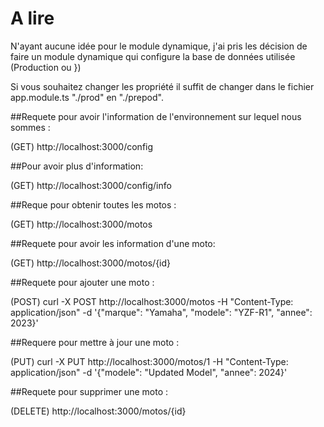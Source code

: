 # A lire

N'ayant aucune idée pour le module dynamique, j'ai pris les décision de faire un module dynamique qui configure la base de données utilisée (Production ou })

Si vous souhaitez changer les propriété il suffit de changer dans le fichier app.module.ts "./prod" en "./prepod".

##Requete pour avoir l'information de l'environnement sur lequel nous sommes : 

(GET) http://localhost:3000/config


##Pour avoir plus d'information:

(GET) http://localhost:3000/config/info


##Reque pour obtenir toutes les motos :

(GET) http://localhost:3000/motos


##Requete pour avoir les information d'une moto:

(GET) http://localhost:3000/motos/{id}


##Requete pour ajouter une moto :

(POST) curl -X POST http://localhost:3000/motos -H "Content-Type: application/json" -d '{"marque": "Yamaha", "modele": "YZF-R1", "annee": 2023}'


##Requere pour mettre à jour une moto :

(PUT) curl -X PUT http://localhost:3000/motos/1 -H "Content-Type: application/json" -d '{"modele": "Updated Model", "annee": 2024}'


##Requete pour supprimer une moto :

(DELETE) http://localhost:3000/motos/{id}
